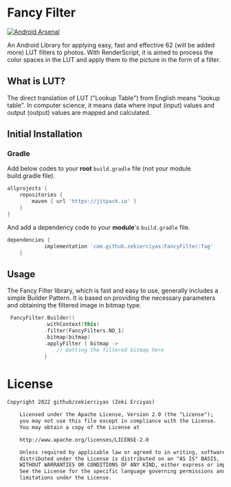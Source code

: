 # Fancy Filter

[![Android Arsenal](https://img.shields.io/badge/Android%20Arsenal-Fancy%20Filter-brightgreen.svg?style=flat)](https://android-arsenal.com/details/1/8482)

An Android Library for applying easy, fast and effective 62 (will be added more) LUT filters to photos. With RenderScript, it is aimed to process the color spaces in the LUT and apply them to the picture in the form of a filter.

## What is LUT?
The direct translation of LUT ("Lookup Table") from English means "lookup table". In computer science, it means data where input (input) values and output (output) values are mapped and calculated. 

## Initial Installation
### Gradle
Add below codes to your **root** `build.gradle` file (not your module build.gradle file).
```gradle
allprojects {
    repositories {
        maven { url 'https://jitpack.io' }
    }
}
```
And add a dependency code to your **module**'s `build.gradle` file.
```gradle
dependencies {
	        implementation 'com.github.zekierciyas:FancyFilter:Tag'
	}
```


## Usage

The Fancy Filter library, which is fast and easy to use, generally includes a simple Builder Pattern. It is based on providing the necessary parameters and obtaining the filtered image in bitmap type.

```kotlin
 FancyFilter.Builder()
            .withContext(this)
            .filter(FancyFilters.NO_1)
            .bitmap(bitmap)
            .applyFilter { bitmap ->
                // Getting the filtered bitmap here
            }
```

# License
```xml
Copyright 2022 github/zekierciyas (Zeki Erciyas)

    Licensed under the Apache License, Version 2.0 (the "License");
    you may not use this file except in compliance with the License.
    You may obtain a copy of the License at

    http://www.apache.org/licenses/LICENSE-2.0

    Unless required by applicable law or agreed to in writing, software
    distributed under the License is distributed on an "AS IS" BASIS,
    WITHOUT WARRANTIES OR CONDITIONS OF ANY KIND, either express or implied.
    See the License for the specific language governing permissions and
    limitations under the License.
```


